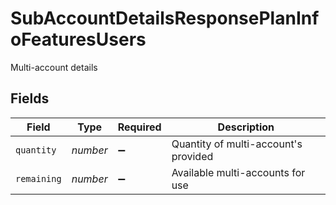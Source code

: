 # SubAccountDetailsResponsePlanInfoFeaturesUsers

Multi-account details


## Fields

| Field                                | Type                                 | Required                             | Description                          |
| ------------------------------------ | ------------------------------------ | ------------------------------------ | ------------------------------------ |
| `quantity`                           | *number*                             | :heavy_minus_sign:                   | Quantity of multi-account's provided |
| `remaining`                          | *number*                             | :heavy_minus_sign:                   | Available multi-accounts for use     |